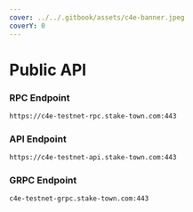 ```yaml
---
cover: ../../.gitbook/assets/c4e-banner.jpeg
coverY: 0
---
```


# Public API

### **RPC Endpoint**

```bash
https://c4e-testnet-rpc.stake-town.com:443
```

### **API Endpoint**

```bash
https://c4e-testnet-api.stake-town.com:443
```

### **GRPC Endpoint**

```bash
c4e-testnet-grpc.stake-town.com:443
```
